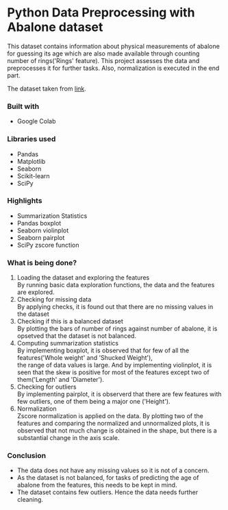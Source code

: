 # Python Data Preprocessing with Abalone dataset

This dataset contains information about physical measurements of abalone for guessing its age which are also made available through counting number of rings('Rings' feature). This project assesses the data and preprocesses it for further tasks. Also, normalization is executed in the end part. <br>

The dataset taken from [link](https://archive.ics.uci.edu/ml/datasets/abalone).

### Built with

* Google Colab

### Libraries used 
* Pandas
* Matplotlib
* Seaborn
* Scikit-learn 
* SciPy 

### Highlights
* Summarization Statistics
* Pandas boxplot
* Seaborn violinplot
* Seaborn pairplot
* SciPy zscore function


### What is being done?
1)	Loading the dataset and exploring the features   <br>
By running basic data exploration functions, the data and the features are explored. <br>
2)	Checking for missing data <br>
By applying checks, it is found out that there are no missing values in the dataset <br>
3)	Checking if this is a balanced dataset <br>
 By plotting the bars of number of rings against number of abalone, it is opsetved that the dataset is not balanced. <br>
4)	Computing summarization statistics <br>
By implementing boxplot, it is observed that for few of all the features('Whole weight' and 'Shucked Weight'), <br> the range of data values is large. And by implementing violinplot, it is seen that the skew is positive for most of the features except two of them('Length' and 'Diameter').  <br>
5)	Checking for outliers <br>
 By implementing pairplot, it is observerd that there are few features with few outliers, one of them being a major one ('Height'). <br>
6)	Normalization <br>
Zscore normalization is applied on the data. By plotting two of the features and comparing the normalized and unnormalized plots, it is observed that not much change is obtained in the shape, but there is a substantial change in the axis scale. <br>
### Conclusion
*   The data does not have any missing values so it is not of a concern. <br>
*   As the dataset is not balanced, for tasks of predicting the age of abalone from the features, this needs to be kept in mind. <br>
*   The dataset contains few outliers. Hence the data needs further cleaning.




